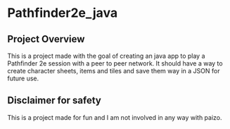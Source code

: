 # Pathfinder2e_java
## Project Overview
This is a project made with the goal of creating an java app to play a Pathfinder 2e session with a peer to peer network. It should have a way to create character sheets, items and tiles and save them way in a JSON for future use.
## Disclaimer for safety
This is a project made for fun and I am not involved in any way with paizo. 
